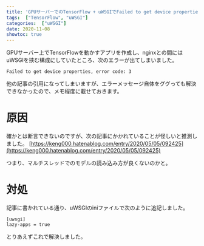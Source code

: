 ```yaml
---
title: 'GPUサーバーでのTensorFlow + uWSGIでFailed to get device properties, error code: 3'
tags:  ["TensorFlow", "uWSGI"]
categories:  ["uWSGI"]
date: 2020-11-08
showtoc: true
---
```


GPUサーバー上でTensorFlowを動かすアプリを作成し、nginxとの間にはuWSGIを挟む構成にしていたところ、次のエラーが出てしまいました。
```
Failed to get device properties, error code: 3
```
他の記事の引用になってしまいますが、エラーメッセージ自体をググっても解決できなかったので、メモ程度に載せておきます。

# 原因
確かとは断言できないのですが、次の記事にかかれていることが怪しいと推測しました。
[https://keng000.hatenablog.com/entry/2020/05/05/092425](https://keng000.hatenablog.com/entry/2020/05/05/092425)

つまり、マルチスレッドでのモデルの読み込み方が良くないのかと。
# 対処
記事に書かれている通り、uWSGIのiniファイルで次のように追記しました。
```
[uwsgi]
lazy-apps = true
```

とりあえずこれで解決しました。
